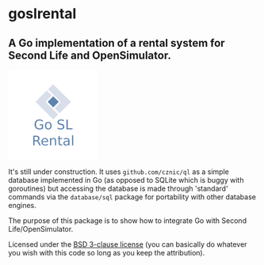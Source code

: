 # goslrental
## A Go implementation of a rental system for Second Life and OpenSimulator.

![goslrental logo](lib/images/apple-touch-icon.png)

It's still under construction. It uses `github.com/cznic/ql` as a simple database implemented in Go (as opposed to SQLite which is buggy with goroutines) but accessing the database is made through 'standard' commands via the `database/sql` package for portability with other database engines.

The purpose of this package is to show how to integrate Go with Second Life/OpenSimulator.

Licensed under the [BSD 3-clause license](https://opensource.org/licenses/BSD-3-Clause) (you can basically do whatever you wish with this code so long as you keep the attribution).